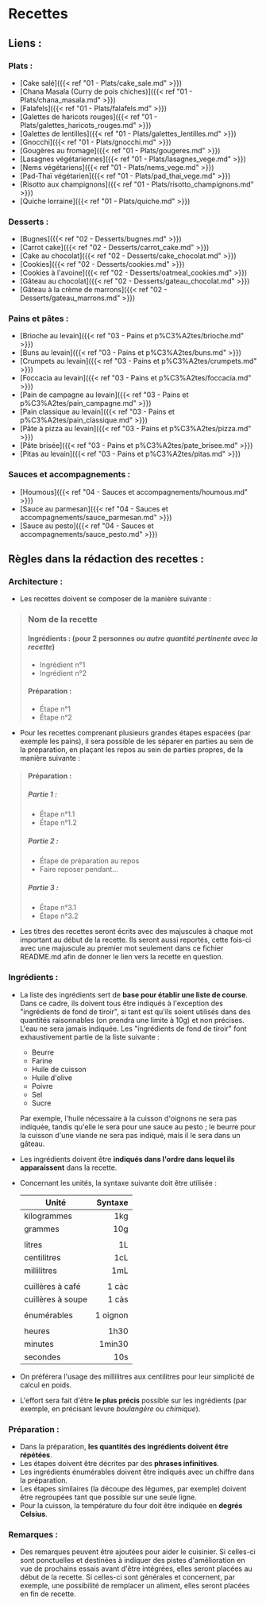 # Recettes

## Liens&nbsp;:
### Plats&nbsp;:
* [Cake salé]({{< ref "01 - Plats/cake_sale.md" >}})
* [Chana Masala (Curry de pois chiches)]({{< ref "01 - Plats/chana_masala.md" >}})
* [Falafels]({{< ref "01 - Plats/falafels.md" >}})
* [Galettes de haricots rouges]({{< ref "01 - Plats/galettes_haricots_rouges.md" >}})
* [Galettes de lentilles]({{< ref "01 - Plats/galettes_lentilles.md" >}})
* [Gnocchi]({{< ref "01 - Plats/gnocchi.md" >}})
* [Gougères au fromage]({{< ref "01 - Plats/gougeres.md" >}})
* [Lasagnes végétariennes]({{< ref "01 - Plats/lasagnes_vege.md" >}})
* [Nems végétariens]({{< ref "01 - Plats/nems_vege.md" >}})
* [Pad-Thaï végétarien]({{< ref "01 - Plats/pad_thai_vege.md" >}})
* [Risotto aux champignons]({{< ref "01 - Plats/risotto_champignons.md" >}})
* [Quiche lorraine]({{< ref "01 - Plats/quiche.md" >}})

### Desserts&nbsp;:
* [Bugnes]({{< ref "02 - Desserts/bugnes.md" >}})
* [Carrot cake]({{< ref "02 - Desserts/carrot_cake.md" >}})
* [Cake au chocolat]({{< ref "02 - Desserts/cake_chocolat.md" >}})
* [Cookies]({{< ref "02 - Desserts/cookies.md" >}})
* [Cookies à l'avoine]({{< ref "02 - Desserts/oatmeal_cookies.md" >}})
* [Gâteau au chocolat]({{< ref "02 - Desserts/gateau_chocolat.md" >}})
* [Gâteau à la crème de marrons]({{< ref "02 - Desserts/gateau_marrons.md" >}})

### Pains et pâtes&nbsp;:
* [Brioche au levain]({{< ref "03 - Pains et p%C3%A2tes/brioche.md" >}})
* [Buns au levain]({{< ref "03 - Pains et p%C3%A2tes/buns.md" >}})
* [Crumpets au levain]({{< ref "03 - Pains et p%C3%A2tes/crumpets.md" >}})
* [Foccacia au levain]({{< ref "03 - Pains et p%C3%A2tes/foccacia.md" >}})
* [Pain de campagne au levain]({{< ref "03 - Pains et p%C3%A2tes/pain_campagne.md" >}})
* [Pain classique au levain]({{< ref "03 - Pains et p%C3%A2tes/pain_classique.md" >}})
* [Pâte à pizza au levain]({{< ref "03 - Pains et p%C3%A2tes/pizza.md" >}})
* [Pâte brisée]({{< ref "03 - Pains et p%C3%A2tes/pate_brisee.md" >}})
* [Pitas au levain]({{< ref "03 - Pains et p%C3%A2tes/pitas.md" >}})

### Sauces et accompagnements&nbsp;:
* [Houmous]({{< ref "04 - Sauces et accompagnements/houmous.md" >}})
* [Sauce au parmesan]({{< ref "04 - Sauces et accompagnements/sauce_parmesan.md" >}})
* [Sauce au pesto]({{< ref "04 - Sauces et accompagnements/sauce_pesto.md" >}})

## Règles dans la rédaction des recettes&nbsp;:
### Architecture&nbsp;:
* Les recettes doivent se composer de la manière suivante&nbsp;:
> ### Nom de la recette
> #### Ingrédients&nbsp;: (pour 2 personnes *ou autre quantité pertinente avec la recette*)
> * Ingrédient n°1
> * Ingrédient n°2
> 
> #### Préparation&nbsp;:
> * Étape n°1
> * Étape n°2

* Pour les recettes comprenant plusieurs grandes étapes espacées (par exemple les pains), il sera possible de les séparer en parties au sein de la préparation, en plaçant les repos au sein de parties propres, de la manière suivante&nbsp;:
> #### Préparation&nbsp;:
> ##### Partie 1&nbsp;:
> * Étape n°1.1
> * Étape n°1.2
> ##### Partie 2&nbsp;:
> * Étape de préparation au repos
> * Faire reposer pendant...
> ##### Partie 3&nbsp;:
> * Étape n°3.1
> * Étape n°3.2

* Les titres des recettes seront écrits avec des majuscules à chaque mot important au début de la recette. Ils seront aussi reportés, cette fois-ci avec une majuscule au premier mot seulement dans ce fichier README.md afin de donner le lien vers la recette en question.

### Ingrédients&nbsp;:
* La liste des ingrédients sert de **base pour établir une liste de course**. Dans ce cadre, ils doivent tous être indiqués à l'exception des "ingrédients de fond de tiroir", si tant est qu'ils soient utilisés dans des quantités raisonnables (on prendra une limite à 10g) et non précises. L'eau ne sera jamais indiquée. Les "ingrédients de fond de tiroir" font exhaustivement partie de la liste suivante&nbsp;:
  * Beurre
  * Farine
  * Huile de cuisson
  * Huile d'olive
  * Poivre
  * Sel
  * Sucre

  Par exemple, l'huile nécessaire à la cuisson d'oignons ne sera pas indiquée, tandis qu'elle le sera pour une sauce au pesto&nbsp;; le beurre pour la cuisson d'une viande ne sera pas indiqué, mais il le sera dans un gâteau.
* Les ingrédients doivent être **indiqués dans l'ordre dans lequel ils apparaissent** dans la recette.
* Concernant les unités, la syntaxe suivante doit être utilisée&nbsp;:

	| Unité             | Syntaxe  |
	| ----------------- | -------: |
	| kilogrammes       | 1kg      |
	| grammes           | 10g      |
	|                   |          |
	| litres            | 1L       |
	| centilitres       | 1cL      |
	| millilitres       | 1mL      |
	|                   |          |
	| cuillères à café  | 1 càc    |
	| cuillères à soupe | 1 càs    |
	|                   |          |
	| énumérables       | 1 oignon |
	|                   |          |
	| heures            | 1h30     |
	| minutes           | 1min30   |
	| secondes          | 10s      |
* On préférera l'usage des millilitres aux centilitres pour leur simplicité de calcul en poids.
* L'effort sera fait d'être **le plus précis** possible sur les ingrédients (par exemple, en précisant levure *boulangère* ou *chimique*).

### Préparation&nbsp;:
* Dans la préparation, **les quantités des ingrédients doivent être répétées**.
* Les étapes doivent être décrites par des **phrases infinitives**.
* Les ingrédients énumérables doivent être indiqués avec un chiffre dans la préparation.
* Les étapes similaires (la découpe des légumes, par exemple) doivent être regroupées tant que possible sur une seule ligne.
* Pour la cuisson, la température du four doit être indiquée en **degrés Celsius**.

### Remarques&nbsp;:

* Des remarques peuvent être ajoutées pour aider le cuisinier. Si celles-ci sont ponctuelles et destinées à indiquer des pistes d'amélioration en vue de prochains essais avant d'être intégrées, elles seront placées au début de la recette. Si celles-ci sont générales et concernent, par exemple, une possibilité de remplacer un aliment, elles seront placées en fin de recette.
